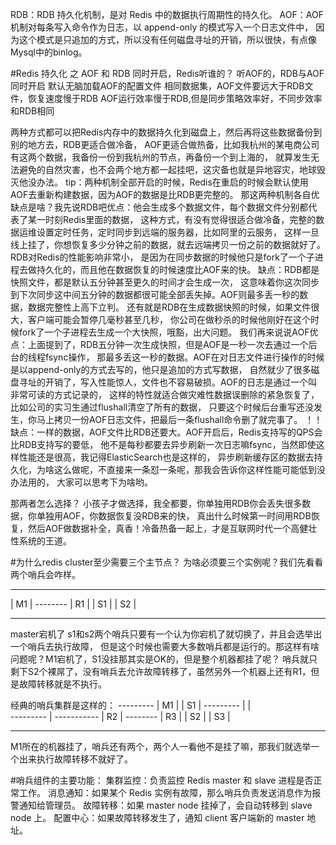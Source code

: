 RDB：RDB 持久化机制，是对 Redis 中的数据执行周期性的持久化。
AOF：AOF 机制对每条写入命令作为日志，以 append-only 的模式写入一个日志文件中，
因为这个模式是只追加的方式，所以没有任何磁盘寻址的开销，所以很快，有点像Mysql中的binlog。

#Redis 持久化 之 AOF 和 RDB 同时开启，Redis听谁的？
听AOF的，RDB与AOF同时开启 默认无脑加载AOF的配置文件
相同数据集，AOF文件要远大于RDB文件，恢复速度慢于RDB
AOF运行效率慢于RDB,但是同步策略效率好，不同步效率和RDB相同


两种方式都可以把Redis内存中的数据持久化到磁盘上，然后再将这些数据备份到别的地方去，RDB更适合做冷备，
AOF更适合做热备，比如我杭州的某电商公司有这两个数据，我备份一份到我杭州的节点，再备份一个到上海的，
就算发生无法避免的自然灾害，也不会两个地方都一起挂吧，这灾备也就是异地容灾，地球毁灭他没办法。
tip：两种机制全部开启的时候，Redis在重启的时候会默认使用AOF去重新构建数据，因为AOF的数据是比RDB更完整的。
那这两种机制各自优缺点是啥？我先说RDB吧优点：他会生成多个数据文件，每个数据文件分别都代表了某一时刻Redis里面的数据，
这种方式，有没有觉得很适合做冷备，完整的数据运维设置定时任务，定时同步到远端的服务器，比如阿里的云服务，
这样一旦线上挂了，你想恢复多少分钟之前的数据，就去远端拷贝一份之前的数据就好了。RDB对Redis的性能影响非常小，
是因为在同步数据的时候他只是fork了一个子进程去做持久化的，而且他在数据恢复的时候速度比AOF来的快。
缺点：RDB都是快照文件，都是默认五分钟甚至更久的时间才会生成一次，
这意味着你这次同步到下次同步这中间五分钟的数据都很可能全部丢失掉。AOF则最多丢一秒的数据，数据完整性上高下立判。
还有就是RDB在生成数据快照的时候，如果文件很大，客户端可能会暂停几毫秒甚至几秒，
你公司在做秒杀的时候他刚好在这个时候fork了一个子进程去生成一个大快照，哦豁，出大问题。
我们再来说说AOF优点：上面提到了，RDB五分钟一次生成快照，但是AOF是一秒一次去通过一个后台的线程fsync操作，
那最多丢这一秒的数据。AOF在对日志文件进行操作的时候是以append-only的方式去写的，他只是追加的方式写数据，
自然就少了很多磁盘寻址的开销了，写入性能惊人，文件也不容易破损。AOF的日志是通过一个叫非常可读的方式记录的，
这样的特性就适合做灾难性数据误删除的紧急恢复了，比如公司的实习生通过flushall清空了所有的数据，
只要这个时候后台重写还没发生，你马上拷贝一份AOF日志文件，把最后一条flushall命令删了就完事了。
！！
缺点：一样的数据，AOF文件比RDB还要大。AOF开启后，Redis支持写的QPS会比RDB支持写的要低，
他不是每秒都要去异步刷新一次日志嘛fsync，当然即使这样性能还是很高，我记得ElasticSearch也是这样的，
异步刷新缓存区的数据去持久化，为啥这么做呢，不直接来一条怼一条呢，那我会告诉你这样性能可能低到没办法用的，
大家可以思考下为啥哟。

那两者怎么选择？
小孩子才做选择，我全都要，你单独用RDB你会丢失很多数据，你单独用AOF，你数据恢复没RDB来的快，
真出什么时候第一时间用RDB恢复，然后AOF做数据补全，真香！冷备热备一起上，才是互联网时代一个高健壮性系统的王道。

#为什么redis cluster至少需要三个主节点？
为啥必须要三个实例呢？我们先看看两个哨兵会咋样。

---------           -----------
|   M1  | --------  |   R1    |
|   S1  |           |   S2    |
---------           ----------- 

master宕机了 s1和s2两个哨兵只要有一个认为你宕机了就切换了，并且会选举出一个哨兵去执行故障，
但是这个时候也需要大多数哨兵都是运行的。那这样有啥问题呢？M1宕机了，S1没挂那其实是OK的，但是整个机器都挂了呢？
哨兵就只剩下S2个裸屌了，没有哨兵去允许故障转移了，虽然另外一个机器上还有R1，但是故障转移就是不执行。

经典的哨兵集群是这样的：
         ---------
         |   M1  |
         |   S1  |
         ---------
             |
             |   
---------    |      -----------
|   R2  | --------  |   R3    |
|   S2  |           |   S3    |
---------           ----------- 

M1所在的机器挂了，哨兵还有两个，两个人一看他不是挂了嘛，那我们就选举一个出来执行故障转移不就好了。

#哨兵组件的主要功能：
集群监控：负责监控 Redis master 和 slave 进程是否正常工作。
消息通知：如果某个 Redis 实例有故障，那么哨兵负责发送消息作为报警通知给管理员。
故障转移：如果 master node 挂掉了，会自动转移到 slave node 上。
配置中心：如果故障转移发生了，通知 client 客户端新的 master 地址。


